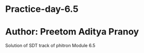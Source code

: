 # Practice-day-6.5
# Author: Preetom Aditya Pranoy
<p>Solution of SDT track of phitron Module 6.5</p>
